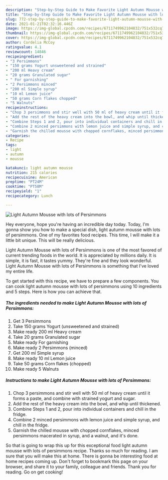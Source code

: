 ```yaml
---
description: "Step-by-Step Guide to Make Favorite Light Autumn Mousse with lots of Persimmons"
title: "Step-by-Step Guide to Make Favorite Light Autumn Mousse with lots of Persimmons"
slug: 772-step-by-step-guide-to-make-favorite-light-autumn-mousse-with-lots-of-persimmons
date: 2021-01-21T02:32:16.446Z
image: https://img-global.cpcdn.com/recipes/6711749962104832/751x532cq70/light-autumn-mousse-with-lots-of-persimmons-recipe-main-photo.jpg
thumbnail: https://img-global.cpcdn.com/recipes/6711749962104832/751x532cq70/light-autumn-mousse-with-lots-of-persimmons-recipe-main-photo.jpg
cover: https://img-global.cpcdn.com/recipes/6711749962104832/751x532cq70/light-autumn-mousse-with-lots-of-persimmons-recipe-main-photo.jpg
author: Cordelia McCoy
ratingvalue: 4.1
reviewcount: 14846
recipeingredient:
- "3 Persimmons"
- "150 grams Yogurt unsweetened and strained"
- "200 ml Heavy cream"
- "20 grams Granulated sugar"
- " For garnishing"
- "2 Persimmons minced"
- "200 ml Simple syrup"
- "10 ml Lemon juice"
- "50 grams Corn flakes chopped"
- "5 Walnuts"
recipeinstructions:
- "Chop 3 persimmons and stir well with 50 ml of heavy cream until it forms a paste, and combine with strained yogurt and sugar."
- "Add the rest of the heavy cream into the bowl, and whip until thickened."
- "Combine Steps 1 and 2, pour into individual containers and chill in the fridge."
- "Combine 2 minced persimmons with lemon juice and simple syrup, and chill in the fridge."
- "Garnish the chilled mousse with chopped cornflakes, minced persimmons macerated in syrup, and a walnut, and it&#39;s done."
categories:
- Recipe
tags:
- light
- autumn
- mousse

katakunci: light autumn mousse 
nutrition: 215 calories
recipecuisine: American
preptime: "PT24M"
cooktime: "PT58M"
recipeyield: "1"
recipecategory: Lunch

---
```



![Light Autumn Mousse with lots of Persimmons](https://img-global.cpcdn.com/recipes/6711749962104832/751x532cq70/light-autumn-mousse-with-lots-of-persimmons-recipe-main-photo.jpg)

Hey everyone, hope you're having an incredible day today. Today, I'm gonna show you how to make a special dish, light autumn mousse with lots of persimmons. One of my favorites food recipes. This time, I will make it a little bit unique. This will be really delicious.

Light Autumn Mousse with lots of Persimmons is one of the most favored of current trending foods in the world. It is appreciated by millions daily. It is simple, it is fast, it tastes yummy. They're fine and they look wonderful. Light Autumn Mousse with lots of Persimmons is something that I've loved my entire life.




To get started with this recipe, we have to prepare a few components. You can cook light autumn mousse with lots of persimmons using 10 ingredients and 5 steps. Here is how you can achieve that.

<!--inarticleads1-->

##### The ingredients needed to make Light Autumn Mousse with lots of Persimmons:

1. Get 3 Persimmons
1. Take 150 grams Yogurt (unsweetened and strained)
1. Make ready 200 ml Heavy cream
1. Take 20 grams Granulated sugar
1. Make ready  For garnishing
1. Make ready 2 Persimmons (minced)
1. Get 200 ml Simple syrup
1. Make ready 10 ml Lemon juice
1. Take 50 grams Corn flakes (chopped)
1. Make ready 5 Walnuts




<!--inarticleads2-->

##### Instructions to make Light Autumn Mousse with lots of Persimmons:

1. Chop 3 persimmons and stir well with 50 ml of heavy cream until it forms a paste, and combine with strained yogurt and sugar.
1. Add the rest of the heavy cream into the bowl, and whip until thickened.
1. Combine Steps 1 and 2, pour into individual containers and chill in the fridge.
1. Combine 2 minced persimmons with lemon juice and simple syrup, and chill in the fridge.
1. Garnish the chilled mousse with chopped cornflakes, minced persimmons macerated in syrup, and a walnut, and it&#39;s done.




So that is going to wrap this up for this exceptional food light autumn mousse with lots of persimmons recipe. Thanks so much for reading. I am sure that you will make this at home. There is gonna be interesting food at home recipes coming up. Don't forget to bookmark this page on your browser, and share it to your family, colleague and friends. Thank you for reading. Go on get cooking!
